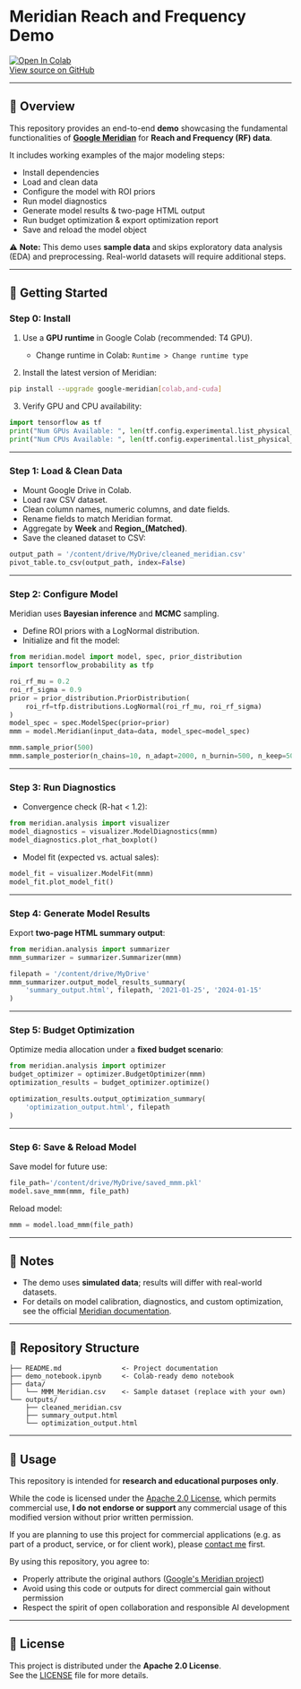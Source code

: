 # Meridian Reach and Frequency Demo

[![Open In Colab](https://colab.research.google.com/assets/colab-badge.svg)](https://colab.research.google.com/)  
[View source on GitHub](https://github.com/google/meridian)

---

## 📖 Overview
This repository provides an end-to-end **demo** showcasing the fundamental functionalities of **[Google Meridian](https://github.com/google/meridian)** for **Reach and Frequency (RF) data**.  

It includes working examples of the major modeling steps:  
- Install dependencies  
- Load and clean data  
- Configure the model with ROI priors  
- Run model diagnostics  
- Generate model results & two-page HTML output  
- Run budget optimization & export optimization report  
- Save and reload the model object  

⚠️ **Note:** This demo uses **sample data** and skips exploratory data analysis (EDA) and preprocessing. Real-world datasets will require additional steps.

---

## 🚀 Getting Started

### Step 0: Install
1. Use a **GPU runtime** in Google Colab (recommended: T4 GPU).  
   - Change runtime in Colab: `Runtime > Change runtime type`  

2. Install the latest version of Meridian:  
```bash
pip install --upgrade google-meridian[colab,and-cuda]
```

3. Verify GPU and CPU availability:
```python
import tensorflow as tf
print("Num GPUs Available: ", len(tf.config.experimental.list_physical_devices('GPU')))
print("Num CPUs Available: ", len(tf.config.experimental.list_physical_devices('CPU')))
```

---

### Step 1: Load & Clean Data
- Mount Google Drive in Colab.  
- Load raw CSV dataset.  
- Clean column names, numeric columns, and date fields.  
- Rename fields to match Meridian format.  
- Aggregate by **Week** and **Region_(Matched)**.  
- Save the cleaned dataset to CSV:  
```python
output_path = '/content/drive/MyDrive/cleaned_meridian.csv'
pivot_table.to_csv(output_path, index=False)
```

---

### Step 2: Configure Model
Meridian uses **Bayesian inference** and **MCMC** sampling.  
- Define ROI priors with a LogNormal distribution.  
- Initialize and fit the model:
```python
from meridian.model import model, spec, prior_distribution
import tensorflow_probability as tfp

roi_rf_mu = 0.2
roi_rf_sigma = 0.9
prior = prior_distribution.PriorDistribution(
    roi_rf=tfp.distributions.LogNormal(roi_rf_mu, roi_rf_sigma)
)
model_spec = spec.ModelSpec(prior=prior)
mmm = model.Meridian(input_data=data, model_spec=model_spec)

mmm.sample_prior(500)
mmm.sample_posterior(n_chains=10, n_adapt=2000, n_burnin=500, n_keep=500, seed=1)
```

---

### Step 3: Run Diagnostics
- Convergence check (R-hat < 1.2):  
```python
from meridian.analysis import visualizer
model_diagnostics = visualizer.ModelDiagnostics(mmm)
model_diagnostics.plot_rhat_boxplot()
```

- Model fit (expected vs. actual sales):  
```python
model_fit = visualizer.ModelFit(mmm)
model_fit.plot_model_fit()
```

---

### Step 4: Generate Model Results
Export **two-page HTML summary output**:
```python
from meridian.analysis import summarizer
mmm_summarizer = summarizer.Summarizer(mmm)

filepath = '/content/drive/MyDrive'
mmm_summarizer.output_model_results_summary(
    'summary_output.html', filepath, '2021-01-25', '2024-01-15'
)
```

---

### Step 5: Budget Optimization
Optimize media allocation under a **fixed budget scenario**:
```python
from meridian.analysis import optimizer
budget_optimizer = optimizer.BudgetOptimizer(mmm)
optimization_results = budget_optimizer.optimize()

optimization_results.output_optimization_summary(
    'optimization_output.html', filepath
)
```

---

### Step 6: Save & Reload Model
Save model for future use:
```python
file_path='/content/drive/MyDrive/saved_mmm.pkl'
model.save_mmm(mmm, file_path)
```

Reload model:
```python
mmm = model.load_mmm(file_path)
```

---

## 📌 Notes
- The demo uses **simulated data**; results will differ with real-world datasets.  
- For details on model calibration, diagnostics, and custom optimization, see the official [Meridian documentation](https://github.com/google/meridian).  

---

## 📂 Repository Structure
```
├── README.md               <- Project documentation
├── demo_notebook.ipynb     <- Colab-ready demo notebook
├── data/
│   └── MMM_Meridian.csv    <- Sample dataset (replace with your own)
└── outputs/
    ├── cleaned_meridian.csv
    ├── summary_output.html
    └── optimization_output.html
```
---

## 📎 Usage

This repository is intended for **research and educational purposes only**.

While the code is licensed under the [Apache 2.0 License](https://www.apache.org/licenses/LICENSE-2.0), which permits commercial use, **I do not endorse or support** any commercial usage of this modified version without prior written permission.

If you are planning to use this project for commercial applications (e.g. as part of a product, service, or for client work), please [contact me](mailto:daede25@outlook.com) first.

By using this repository, you agree to:

- Properly attribute the original authors ([Google's Meridian project](https://github.com/google/meridian))
- Avoid using this code or outputs for direct commercial gain without permission
- Respect the spirit of open collaboration and responsible AI development

---

## 📜 License
This project is distributed under the **Apache 2.0 License**.  
See the [LICENSE](LICENSE) file for more details.
